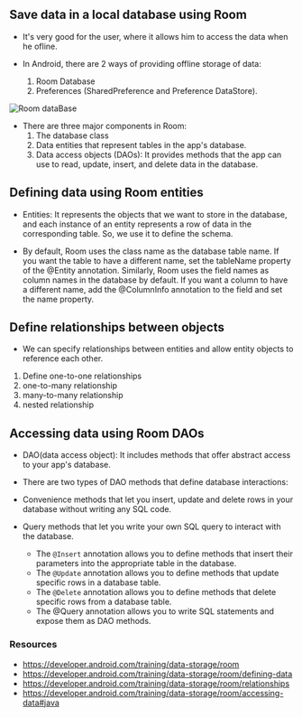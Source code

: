 ## Save data in a local database using Room
- It's very good for the user, where it allows him to access the data when he ofline.

- In Android, there are 2 ways of providing offline storage of data:
    1. Room Database
    2. Preferences (SharedPreference and Preference DataStore).


![Room dataBase](https://developer.android.com/images/training/data-storage/room_architecture.png)

* There are three major components in Room:
    1. The database class
    2. Data entities that represent tables in the app's database.
    3. Data access objects (DAOs): It provides methods that the app can use to read, update, insert, and delete data in the database.

## Defining data using Room entities

- Entities: It represents the objects that we want to store in the database, and each instance of an entity represents a row of data in the corresponding table. So, we use it to define the schema.

- By default, Room uses the class name as the database table name. If you want the table to have a different name, set the tableName property of the @Entity annotation. Similarly, Room uses the field names as column names in the database by default. If you want a column to have a different name, add the @ColumnInfo annotation to the field and set the name property.

## Define relationships between objects
- We can specify relationships between entities and allow entity objects to reference each other.
1. Define one-to-one relationships
2. one-to-many relationship
3. many-to-many relationship
4. nested relationship

## Accessing data using Room DAOs
- DAO(data access object): It includes methods that offer abstract access to your app's database.

* There are two types of DAO methods that define database interactions:

* Convenience methods that let you insert, update and delete rows in your database without writing any SQL code.
* Query methods that let you write your own SQL query to interact with the database.

    * The `@Insert` annotation allows you to define methods that insert their parameters into the appropriate table in the database.
    * The `@Update` annotation allows you to define methods that update specific rows in a database table.
    * The `@Delete` annotation allows you to define methods that delete specific rows from a database table.
    * The @Query annotation allows you to write SQL statements and expose them as DAO methods.

### Resources
- https://developer.android.com/training/data-storage/room
- https://developer.android.com/training/data-storage/room/defining-data
- https://developer.android.com/training/data-storage/room/relationships
- https://developer.android.com/training/data-storage/room/accessing-data#java